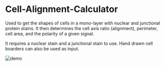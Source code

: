 # Cell-Alignment-Calculator
Used to get the shapes of cells in a mono-layer with nuclear and junctional protein stains. It then determines the cell axis ratio (alignment), perimeter, cell area, and the polarity of a given signal.

It requires a nuclear stain and a junctional stain to use. Hand drawn cell boarders can also be used as input. 

![demo](https://user-images.githubusercontent.com/68864205/137026464-3e5926d8-2e2c-401a-8b02-c81eb9effffc.png)
